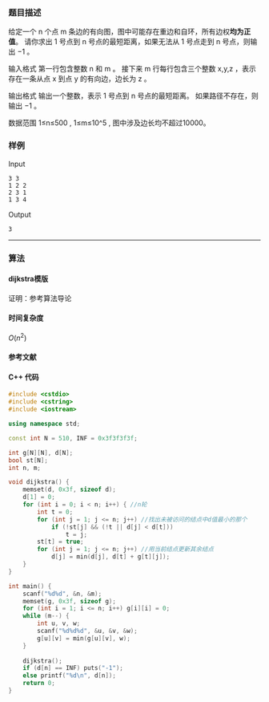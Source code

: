 ### 题目描述

给定一个  n  个点  m  条边的有向图，图中可能存在重边和自环，所有边权**均为正值**。
请你求出  1  号点到  n  号点的最短距离，如果无法从  1  号点走到  n  号点，则输出  −1 。

输入格式
第一行包含整数  n  和  m 。
接下来  m  行每行包含三个整数  x,y,z ，表示存在一条从点  x  到点  y  的有向边，边长为  z 。

输出格式
输出一个整数，表示  1  号点到  n  号点的最短距离。
如果路径不存在，则输出  −1 。

数据范围
1≤n≤500 ,
1≤m≤10^5 ,
图中涉及边长均不超过10000。

### 样例

Input

```
3 3
1 2 2
2 3 1
1 3 4
```

Output

```
3
```

----------

### 算法
#### dijkstra模版

证明：参考算法导论

#### 时间复杂度

$O(n ^ 2)$

#### 参考文献

#### C++ 代码

``` cpp
#include <cstdio>
#include <cstring>
#include <iostream>

using namespace std;

const int N = 510, INF = 0x3f3f3f3f;

int g[N][N], d[N];
bool st[N];
int n, m;

void dijkstra() {
    memset(d, 0x3f, sizeof d);
    d[1] = 0;
    for (int i = 0; i < n; i++) { //n轮
        int t = 0;
        for (int j = 1; j <= n; j++) //找出未被访问的结点中d值最小的那个
            if (!st[j] && (!t || d[j] < d[t]))
                t = j;
        st[t] = true;
        for (int j = 1; j <= n; j++) //用当前结点更新其余结点
            d[j] = min(d[j], d[t] + g[t][j]);
    }
}

int main() {
    scanf("%d%d", &n, &m);
    memset(g, 0x3f, sizeof g);
    for (int i = 1; i <= n; i++) g[i][i] = 0;
    while (m--) {
        int u, v, w;
        scanf("%d%d%d", &u, &v, &w);
        g[u][v] = min(g[u][v], w);
    }
    
    dijkstra();
    if (d[n] == INF) puts("-1");
    else printf("%d\n", d[n]);
    return 0;
}
```